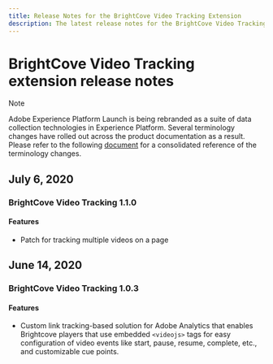 ```yaml
---
title: Release Notes for the BrightCove Video Tracking Extension
description: The latest release notes for the BrightCove Video Tracking tag extension in Adobe Experience Platform.
---
```

# BrightCove Video Tracking extension release notes

>[!NOTE]
>
>Adobe Experience Platform Launch is being rebranded as a suite of data collection technologies in Experience Platform. Several terminology changes have rolled out across the product documentation as a result. Please refer to the following [document](../../../term-updates.md) for a consolidated reference of the terminology changes.

## July 6, 2020

### BrightCove Video Tracking  1.1.0

#### Features

* Patch for tracking multiple videos on a page

## June 14, 2020

### BrightCove Video Tracking  1.0.3

#### Features

* Custom link tracking-based solution for Adobe Analytics that enables Brightcove players that use embedded `<videojs>` tags for easy configuration of video events like start, pause, resume, complete, etc., and customizable cue points.
